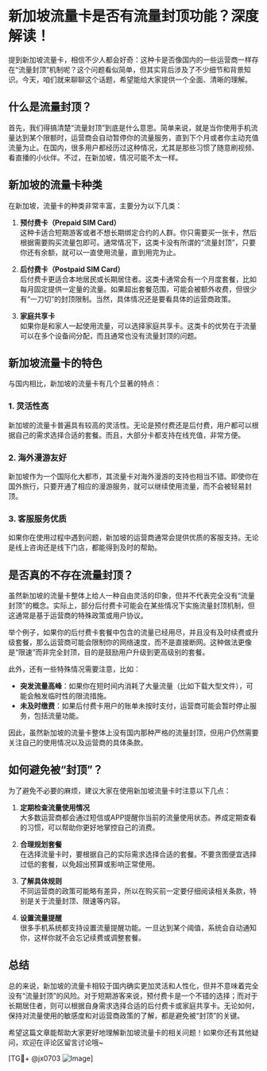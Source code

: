 # 新加坡流量卡是否有流量封顶功能？深度解读！

提到新加坡流量卡，相信不少人都会好奇：这种卡是否像国内的一些运营商一样存在“流量封顶”机制呢？这个问题看似简单，但其实背后涉及了不少细节和背景知识。今天，咱们就来聊聊这个话题，希望能给大家提供一个全面、清晰的理解。

## 什么是流量封顶？

首先，我们得搞清楚“流量封顶”到底是什么意思。简单来说，就是当你使用手机流量达到某个限额时，运营商会自动暂停你的流量服务，直到下个月或者你主动充值流量为止。在国内，很多用户都经历过这种情况，尤其是那些习惯了随意刷视频、看直播的小伙伴。不过，在新加坡，情况可能不太一样。

## 新加坡的流量卡种类

在新加坡，流量卡的种类非常丰富，主要分为以下几类：

1. **预付费卡（Prepaid SIM Card）**  
   这种卡适合短期游客或者不想长期绑定合约的人群。你只需要买一张卡，然后根据需要购买流量包即可。通常情况下，这类卡没有所谓的“流量封顶”，只要你还有余额，就可以一直使用流量，直到用完为止。

2. **后付费卡（Postpaid SIM Card）**  
   后付费卡更适合本地居民或长期居住者。这类卡通常会有一个月度套餐，比如每月固定提供一定量的流量。如果超出套餐范围，可能会被额外收费，但很少有“一刀切”的封顶限制。当然，具体情况还是要看具体的运营商政策。

3. **家庭共享卡**  
   如果你是和家人一起使用流量，可以选择家庭共享卡。这类卡的优势在于流量可以在多个设备间分配，而且通常也没有流量封顶的问题。

## 新加坡流量卡的特色

与国内相比，新加坡的流量卡有几个显著的特点：

### 1. 灵活性高
新加坡的流量卡普遍具有较高的灵活性。无论是预付费还是后付费，用户都可以根据自己的需求选择合适的套餐。而且，大部分卡都支持在线充值，非常方便。

### 2. 海外漫游友好
新加坡作为一个国际化大都市，其流量卡对海外漫游的支持也相当不错。即使你在国外旅行，只要开通了相应的漫游服务，就可以继续使用流量，而不会被轻易封顶。

### 3. 客服服务优质
如果你在使用过程中遇到问题，新加坡的运营商通常会提供优质的客服支持。无论是线上咨询还是线下门店，都能得到及时的帮助。

## 是否真的不存在流量封顶？

虽然新加坡的流量卡整体上给人一种自由灵活的印象，但并不代表完全没有“流量封顶”的概念。实际上，部分后付费卡可能会在某些情况下实施流量封顶机制，但这通常是基于运营商的特殊政策或用户协议。

举个例子，如果你的后付费卡套餐中包含的流量已经用尽，并且没有及时续费或升级套餐，那么运营商可能会限制你的网络速度，而不是直接断网。这种做法更像是“限速”而非完全封顶，目的是鼓励用户升级到更高级别的套餐。

此外，还有一些特殊情况需要注意，比如：

- **突发流量高峰**：如果你在短时间内消耗了大量流量（比如下载大型文件），可能会触发临时性的限流措施。
- **未及时缴费**：如果后付费卡用户的账单未按时支付，运营商可能会暂时停止服务，包括流量功能。

因此，虽然新加坡的流量卡整体上没有国内那种严格的流量封顶，但用户仍然需要关注自己的使用情况以及运营商的具体条款。

## 如何避免被“封顶”？

为了避免不必要的麻烦，建议大家在使用新加坡流量卡时注意以下几点：

1. **定期检查流量使用情况**  
   大多数运营商都会通过短信或APP提醒你当前的流量使用状态。养成定期查看的习惯，可以帮助你更好地掌控自己的消费。

2. **合理规划套餐**  
   在选择流量卡时，要根据自己的实际需求选择合适的套餐。不要贪图便宜选择过低的套餐，以免超出预算或影响正常使用。

3. **了解具体规则**  
   不同运营商的政策可能略有差异，所以在购买前一定要仔细阅读相关条款，特别是关于流量封顶、限速等内容。

4. **设置流量提醒**  
   很多手机系统都支持设置流量提醒功能。一旦达到某个阈值，系统会自动通知你，这样你就不会忘记续费或调整套餐。

## 总结

总的来说，新加坡的流量卡相较于国内确实更加灵活和人性化，但并不意味着完全没有“流量封顶”的风险。对于短期游客来说，预付费卡是一个不错的选择；而对于长期居住者，则可以根据自身需求选择合适的后付费卡或家庭共享卡。无论如何，保持对流量使用的敏感度和对运营商政策的了解，都是避免被“封顶”的关键。

希望这篇文章能帮助大家更好地理解新加坡流量卡的相关问题！如果你还有其他疑问，欢迎在评论区留言讨论哦~

[TG💪+ @jx0703 ![Image](https://github.com/user-attachments/assets/dbca1d08-cadb-493c-b0ec-ad6f7a83f270)]